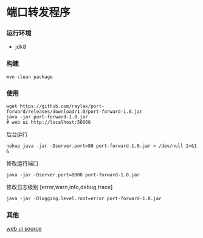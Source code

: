 # 端口转发程序

### 运行环境
* jdk8

### 构建
```
mvn clean package
```
### 使用
```
wget https://github.com/raylax/port-forward/releases/download/1.0/port-forward-1.0.jar
java -jar port-forward-1.0.jar
# web ui http://localhost:56666
```
后台运行
```
nohup java -jar -Dserver.port=80 port-forward-1.0.jar > /dev/null 2>&1 &
```
修改运行端口
```
java -jar -Dserver.port=8000 port-forward-1.0.jar
```
修改日志级别 [error,warn,info,debug,trace]
```
java -jar -Dlogging.level.root=error port-forward-1.0.jar
```

### 其他
[web ui source](https://github.com/raylax/port-forward-ui)